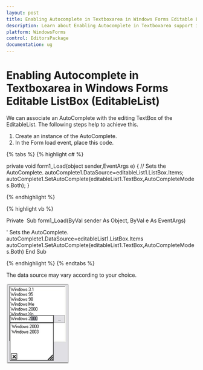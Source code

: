 ```yaml
---
layout: post
title: Enabling Autocomplete in Textboxarea in Windows Forms Editable ListBox control | Syncfusion
description: Learn about Enabling Autocomplete in Textboxarea support in Syncfusion Windows Forms Editable ListBox (EditableList) control and more details.
platform: WindowsForms
control: EditorsPackage
documentation: ug
---
```


# Enabling Autocomplete in Textboxarea in Windows Forms Editable ListBox (EditableList)

We can associate an AutoComplete with the editing TextBox of the EditableList. The following steps help to achieve this.

1. Create an instance of the AutoComplete.
2.  In the Form load event, place this code.

{% tabs %} 
{% highlight c# %}

private void form1_Load(object sender,EventArgs e)
{
// Sets the AutoComplete.
autoComplete1.DataSource=editableList1.ListBox.Items;
autoComplete1.SetAutoComplete(editableList1.TextBox,AutoCompleteModes.Both);
}

{% endhighlight %}

{% highlight vb %}

Private  Sub form1_Load(ByVal sender As Object, ByVal e As EventArgs)

' Sets the AutoComplete.
autoComplete1.DataSource=editableList1.ListBox.Items
autoComplete1.SetAutoComplete(editableList1.TextBox,AutoCompleteModes.Both)
End Sub

{% endhighlight %}
{% endtabs %}

The data source may vary according to your choice.

![Enabling-AutoComplete-in-TextBoxArea_img1](Enabling-AutoComplete-in-TextBoxArea_images/Enabling-AutoComplete-in-TextBoxArea_img1.png)
